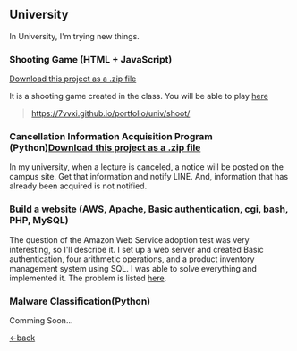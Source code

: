 ## University

In University, I'm trying new things.

### Shooting Game (HTML + JavaScript)
<a class="zip_download_link" href="https://github.com/7vvXi/portfolio/raw/master/univ/shooting.zip">Download this project as a .zip file</a>

It is a shooting game created in the class.
You will be able to play [here](https://7vxxi.github.io/portfolio/univ/shoot/)
>https://7vvxi.github.io/portfolio/univ/shoot/


### Cancellation Information Acquisition Program (Python)<a class="zip_download_link" href="https://github.com/7vvXi/portfolio/raw/master/univ/notify.zip">Download this project as a .zip file</a>

In my university, when a lecture is canceled, a notice will be posted on the campus site.
Get that information and notify LINE. And, information that has already been acquired is not notified.


### Build a website (AWS, Apache, Basic authentication, cgi, bash, PHP, MySQL)
The question of the Amazon Web Service adoption test was very interesting, so I'll describe it.
I set up a web server and created Basic authentication, four arithmetic operations, and a product inventory management system using SQL.
I was able to solve everything and implemented it.
The problem is listed [here](https://7vvxi.github.io/portfolio/univ/aws_is_task/).


### Malware Classification(Python)
Comming Soon...


[←back](https://7vvxi.github.io/portfolio/)
